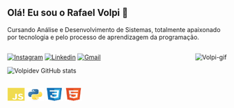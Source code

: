 
## Olá! Eu sou o Rafael Volpi 👋

Cursando Análise e Desenvolvimento de Sistemas, totalmente apaixonado por tecnologia e pelo processo de aprendizagem da programação.
##
<div>
<img align="right" height="300" alt="Volpi-gif" src="https://i.picasion.com/pic92/4d5bde77e9f92774b79f7644c5344869.gif">
</div>    

[![Instagram](https://img.shields.io/badge/Instagram-E4405F?style=for-the-badge&logo=instagram&logoColor=white)](https://www.instagram.com/umtaldevolpi/)
[![Linkedin](https://img.shields.io/badge/LinkedIn-0077B5?style=for-the-badge&logo=linkedin&logoColor=white)](https://www.linkedin.com/in/volpideveloper/)
[![Gmail](https://img.shields.io/badge/Gmail-D14836?style=for-the-badge&logo=gmail&logoColor=white)](mailto:volpideveloper@gmail.com)

![Volpidev GitHub stats](https://github-readme-stats.vercel.app/api?username=volpidev&show_icons=true&theme=onedark)

<div style ="display> inline_block"><br>
  <img align="center" alt="Rafa-Js" height="30" width="40" src="https://raw.githubusercontent.com/devicons/devicon/master/icons/javascript/javascript-plain.svg">
  <img align="center" alt="Rafa-Python" height="30" width="40" src="https://raw.githubusercontent.com/devicons/devicon/master/icons/python/python-original.svg">
  <img align="center" alt="Rafa-CSS" height="30" width="40" src="https://raw.githubusercontent.com/devicons/devicon/master/icons/css3/css3-original.svg">
  <img align="center" alt="Rafa-HTML" height="30" width="40" src="https://raw.githubusercontent.com/devicons/devicon/master/icons/html5/html5-original.svg">
</div>

##
